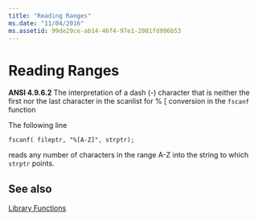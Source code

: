 ```yaml
---
title: "Reading Ranges"
ms.date: "11/04/2016"
ms.assetid: 99de29ce-ab14-46f4-97e1-2081fd996b53
---
```

# Reading Ranges

**ANSI 4.9.6.2** The interpretation of a dash (-) character that is neither the first nor the last character in the scanlist for % [ conversion in the `fscanf` function

The following line

```
fscanf( fileptr, "%[A-Z]", strptr);
```

reads any number of characters in the range A-Z into the string to which `strptr` points.

## See also

[Library Functions](../c-language/library-functions.md)
